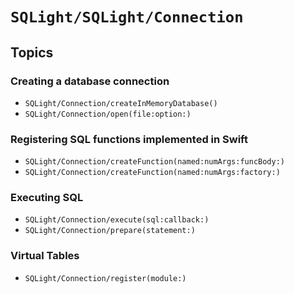 # ``SQLight/SQLight/Connection``

## Topics

### Creating a database connection

- ``SQLight/Connection/createInMemoryDatabase()``
- ``SQLight/Connection/open(file:option:)``

### Registering SQL functions implemented in Swift

- ``SQLight/Connection/createFunction(named:numArgs:funcBody:)``
- ``SQLight/Connection/createFunction(named:numArgs:factory:)``

### Executing SQL

- ``SQLight/Connection/execute(sql:callback:)``
- ``SQLight/Connection/prepare(statement:)``

### Virtual Tables

- ``SQLight/Connection/register(module:)``
